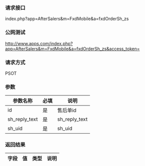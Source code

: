 ### **请求接口**
index.php?app=AfterSalers&m=FxdMobile&a=fxdOrderSh_zs



### **公网测试**
http://www.apps.com/index.php?app=AfterSalers&m=FxdMobile&a=fxdOrderSh_zs&access_token=

### **请求方式**
PSOT


### **参数**
| 参数名称  |必填|     说明      |
|------|-----|------|
| id| 是 |   售后单id|
| sh_reply_text| 是 |   sh_reply_text|
| sh_uid| 是 |   sh_uid|

### **返回结果**
|字段        |值          |类型    |说明        |
| ---------  |--------    |-------- |--------  |